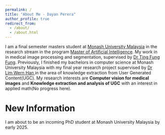 ```yaml
---
permalink: /
title: "About Me - Dayan Perera"
author_profile: true
redirect_from: 
  - /about/
  - /about.html
---
```


I am a final semester masters student at [Monash University Malaysia](https://www.monash.edu.my/) in the research stream in the program [Master of Artificial Intelligence](https://www.monash.edu.my/study/postgraduate-and-research/information-technology/master-of-artificial-intelligence). My work in in medical image processing and segmentation, supervised by [Dr Ting Fung Fung](https://www.monash.edu.my/it/staff/academic/dr-ting-fung-fung). Previously, I finished my bachelors in computer science at Monash University Malaysia with my final year research project supervised by [Dr Lim Wern Han ](https://www.monash.edu.my/it/staff/academic/dr-lim-wern-han) in the area of knowledge extraction from User Generated Content(UGC). My research interests are <b>Computer vision for medical images</b> and  <b>Knowledge extraction and analysis of UGC</b> with an interest in applied math(No progress here).

New Information
===============

I am about to be an incoming PhD student at Monash University Malaysia by early 2025.
